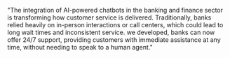 "The integration of AI-powered chatbots in the banking and finance sector is transforming how customer service is delivered. Traditionally, banks relied heavily on in-person interactions or call centers, which could lead to long wait times and inconsistent service.  we developed, banks can now offer 24/7 support, providing customers with immediate assistance at any time, without needing to speak to a human agent."
